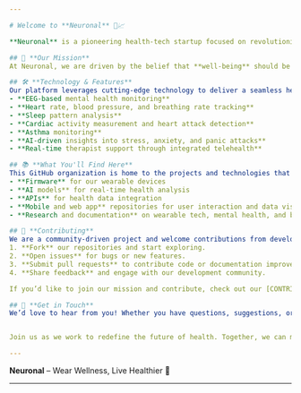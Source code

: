 ```yaml
---

# Welcome to **Neuronal** 🧠📈

**Neuronal** is a pioneering health-tech startup focused on revolutionizing mental and physical well-being through advanced wearable technology. Our mission is to empower individuals with real-time health insights and access to therapist support, all integrated into a single wearable device. From heart rate and blood pressure monitoring to brainwave analysis and mental health assessments, Neuronal bridges the gap between mind, body, and technology.

## 🌟 **Our Mission**
At Neuronal, we are driven by the belief that **well-being** should be accessible, proactive, and holistic. We combine **biometrics**, **AI-driven insights**, and **real-life support** to offer a comprehensive health monitoring system for both the **mental** and **physical** aspects of your life.

## 🛠️ **Technology & Features**
Our platform leverages cutting-edge technology to deliver a seamless health management experience. Key features of our wearable include:
- **EEG-based mental health monitoring**
- **Heart rate, blood pressure, and breathing rate tracking**
- **Sleep pattern analysis**
- **Cardiac activity measurement and heart attack detection**
- **Asthma monitoring**
- **AI-driven insights into stress, anxiety, and panic attacks**
- **Real-time therapist support through integrated telehealth**

## 📚 **What You'll Find Here**
This GitHub organization is home to the projects and technologies that power Neuronal. Expect to find:
- **Firmware** for our wearable devices
- **AI models** for real-time health analysis
- **APIs** for health data integration
- **Mobile and web app** repositories for user interaction and data visualization
- **Research and documentation** on wearable tech, mental health, and biometric analysis

## 🤝 **Contributing**
We are a community-driven project and welcome contributions from developers, data scientists, health professionals, and enthusiasts! Here’s how you can get involved:
1. **Fork** our repositories and start exploring.
2. **Open issues** for bugs or new features.
3. **Submit pull requests** to contribute code or documentation improvements.
4. **Share feedback** and engage with our development community.

If you’d like to join our mission and contribute, check out our [CONTRIBUTING.md](link-to-contributing.md) for guidelines on how to get started.

## 💬 **Get in Touch**
We’d love to hear from you! Whether you have questions, suggestions, or just want to chat, feel free to reach out:


Join us as we work to redefine the future of health. Together, we can make well-being smarter, more connected, and accessible to all.

---
```


**Neuronal** – Wear Wellness, Live Healthier 🌿

---

